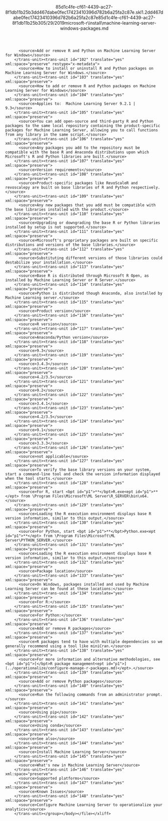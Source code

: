 <?xml version="1.0"?><xliff version="1.2" xmlns="urn:oasis:names:tc:xliff:document:1.2" xmlns:xsi="http://www.w3.org/2001/XMLSchema-instance" xsi:schemaLocation="urn:oasis:names:tc:xliff:document:1.2 xliff-core-1.2-transitional.xsd"><file datatype="xml" original="machine-learning-server-windows-packages.md" source-language="en-US" target-language="en-US"><header><tool tool-id="mdxliff" tool-name="mdxliff" tool-version="1.0-8ab897d" tool-company="Microsoft" /><xliffext:skl_file_name xmlns:xliffext="urn:microsoft:content:schema:xliffextensions">85d1c4fe-cf61-4439-ac27-8f1db11b25b3dd467dabe0fec17423410396d782b6a25fa2c87e.skl</xliffext:skl_file_name><xliffext:version xmlns:xliffext="urn:microsoft:content:schema:xliffextensions">1.2</xliffext:version><xliffext:ms.openlocfilehash xmlns:xliffext="urn:microsoft:content:schema:xliffextensions">dd467dabe0fec17423410396d782b6a25fa2c87e</xliffext:ms.openlocfilehash><xliffext:ms.sourcegitcommit xmlns:xliffext="urn:microsoft:content:schema:xliffextensions">85d1c4fe-cf61-4439-ac27-8f1db11b25b3</xliffext:ms.sourcegitcommit><xliffext:ms.lasthandoff xmlns:xliffext="urn:microsoft:content:schema:xliffextensions">05/29/2019</xliffext:ms.lasthandoff><xliffext:ms.openlocfilepath xmlns:xliffext="urn:microsoft:content:schema:xliffextensions">microsoft-r\install\machine-learning-server-windows-packages.md</xliffext:ms.openlocfilepath></header><body><group id="content" extype="content"><trans-unit id="101" translate="yes" xml:space="preserve" restype="x-metadata">
          <source>Add or remove R and Python on Machine Learning Server for Windows</source>
        </trans-unit><trans-unit id="102" translate="yes" xml:space="preserve" restype="x-metadata">
          <source>How to install or uninstall R and Python packages on Machine Learning Server for Windows.</source>
        </trans-unit><trans-unit id="103" translate="yes" xml:space="preserve">
          <source>How to add or remove R and Python packages on Machine Learning Server for Windows</source>
        </trans-unit><trans-unit id="104" translate="yes" xml:space="preserve">
          <source>Applies to:  Machine Learning Server 9.2.1 | 9.3</source>
        </trans-unit><trans-unit id="105" translate="yes" xml:space="preserve">
          <source>You can add open-source and third-party R and Python packages to the same local repository containing the product-specific packages for Machine Learning Server, allowing you to call functions from any library in the same script.</source>
        </trans-unit><trans-unit id="106" translate="yes" xml:space="preserve">
          <source>Any packages you add to the repository must be compatible with the base R and Anaconda distributions upon which Microsoft's R and Python libraries are built.</source>
        </trans-unit><trans-unit id="107" translate="yes" xml:space="preserve">
          <source>Version requirements</source>
        </trans-unit><trans-unit id="108" translate="yes" xml:space="preserve">
          <source>Product-specific packages like RevoScaleR and revoscalepy are built on base libraries of R and Python respectively.</source>
        </trans-unit><trans-unit id="109" translate="yes" xml:space="preserve">
          <source>Any new packages that you add must be compatible with the base libraries installed with the product.</source>
        </trans-unit><trans-unit id="110" translate="yes" xml:space="preserve">
          <source>Upgrading or downgrading the base R or Python libraries installed by setup is not supported.</source>
        </trans-unit><trans-unit id="111" translate="yes" xml:space="preserve">
          <source>Microsoft's proprietary packages are built on specific distributions and versions of the base libraries.</source>
        </trans-unit><trans-unit id="112" translate="yes" xml:space="preserve">
          <source>Substituting different versions of those libraries could destabilize your installation.</source>
        </trans-unit><trans-unit id="113" translate="yes" xml:space="preserve">
          <source>Base R is distributed through Microsoft R Open, as installed by Machine Learning Server or R Server.</source>
        </trans-unit><trans-unit id="114" translate="yes" xml:space="preserve">
          <source>Python is distributed though Anaconda, also installed by Machine Learning server.</source>
        </trans-unit><trans-unit id="115" translate="yes" xml:space="preserve">
          <source>Product version</source>
        </trans-unit><trans-unit id="116" translate="yes" xml:space="preserve">
          <source>R version</source>
        </trans-unit><trans-unit id="117" translate="yes" xml:space="preserve">
          <source>Anaconda/Python version</source>
        </trans-unit><trans-unit id="118" translate="yes" xml:space="preserve">
          <source>9.3</source>
        </trans-unit><trans-unit id="119" translate="yes" xml:space="preserve">
          <source>3.4.3</source>
        </trans-unit><trans-unit id="120" translate="yes" xml:space="preserve">
          <source>4.2/3.5</source>
        </trans-unit><trans-unit id="121" translate="yes" xml:space="preserve">
          <source>9.2</source>
        </trans-unit><trans-unit id="122" translate="yes" xml:space="preserve">
          <source>3.4.1</source>
        </trans-unit><trans-unit id="123" translate="yes" xml:space="preserve">
          <source>4.2/3.5</source>
        </trans-unit><trans-unit id="124" translate="yes" xml:space="preserve">
          <source>9.1</source>
        </trans-unit><trans-unit id="125" translate="yes" xml:space="preserve">
          <source>3.3.3</source>
        </trans-unit><trans-unit id="126" translate="yes" xml:space="preserve">
          <source>not applicable</source>
        </trans-unit><trans-unit id="127" translate="yes" xml:space="preserve">
          <source>To verify the base library versions on your system, start a command-line tool and check the version information displayed when the tool starts.</source>
        </trans-unit><trans-unit id="128" translate="yes" xml:space="preserve">
          <source>For R, start <bpt id="p1">**</bpt>R.exe<ept id="p1">**</ept> from \Program Files\Microsoft\ML Server\R_SERVER\bin\x64.</source>
        </trans-unit><trans-unit id="129" translate="yes" xml:space="preserve">
          <source>Loading the R execution environment displays base R version information, similar to this output.</source>
        </trans-unit><trans-unit id="130" translate="yes" xml:space="preserve">
          <source>For Python, start <bpt id="p1">**</bpt>Python.exe<ept id="p1">**</ept> from \Program Files\Microsoft\ML Server\PYTHON_SERVER.</source>
        </trans-unit><trans-unit id="131" translate="yes" xml:space="preserve">
          <source>Loading the R execution environment displays base R version information, similar to this output.</source>
        </trans-unit><trans-unit id="132" translate="yes" xml:space="preserve">
          <source>Package location</source>
        </trans-unit><trans-unit id="133" translate="yes" xml:space="preserve">
          <source>On Windows, packages installed and used by Machine Learning Server can be found at these locations:</source>
        </trans-unit><trans-unit id="134" translate="yes" xml:space="preserve">
          <source>For R:</source>
        </trans-unit><trans-unit id="135" translate="yes" xml:space="preserve">
          <source>For Python:</source>
        </trans-unit><trans-unit id="136" translate="yes" xml:space="preserve">
          <source>Add or remove R packages</source>
        </trans-unit><trans-unit id="137" translate="yes" xml:space="preserve">
          <source>R packages tend to have with multiple dependencies so we generally recommend using a tool like miniCran.</source>
        </trans-unit><trans-unit id="138" translate="yes" xml:space="preserve">
          <source>For more information and alternative methodologies, see <bpt id="p1">[</bpt>R package management<ept id="p1">](../operationalize/configure-manage-r-packages.md)</ept>.</source>
        </trans-unit><trans-unit id="139" translate="yes" xml:space="preserve">
          <source>Add or remove Python packages</source>
        </trans-unit><trans-unit id="140" translate="yes" xml:space="preserve">
          <source>Run the following commands from an administrator prompt.</source>
        </trans-unit><trans-unit id="141" translate="yes" xml:space="preserve">
          <source>Using pip</source>
        </trans-unit><trans-unit id="142" translate="yes" xml:space="preserve">
          <source>Using conda</source>
        </trans-unit><trans-unit id="143" translate="yes" xml:space="preserve">
          <source>See also</source>
        </trans-unit><trans-unit id="144" translate="yes" xml:space="preserve">
          <source>Install Machine Learning Server</source>
        </trans-unit><trans-unit id="145" translate="yes" xml:space="preserve">
          <source>What's new in Machine Learning Server</source>
        </trans-unit><trans-unit id="146" translate="yes" xml:space="preserve">
          <source>Supported platforms</source>
        </trans-unit><trans-unit id="147" translate="yes" xml:space="preserve">
          <source>Known Issues</source>
        </trans-unit><trans-unit id="148" translate="yes" xml:space="preserve">
          <source>Configure Machine Learning Server to operationalize your analytics</source>
        </trans-unit></group></body></file></xliff>